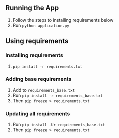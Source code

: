 ## Running the App

1. Follow the steps to installing requirements below
2. Run `python application.py`

## Using requirements 
### Installing requirements
1. `pip install -r requirements.txt`

### Adding base requirements 
1. Add to `requirements_base.txt`
2. Run `pip install -r requirements_base.txt`
3. Then `pip freeze > requirements.txt`

### Updating all requirements
1. Run `pip install -Ur requirements_base.txt`
2. Then `pip freeze > requirements.txt`